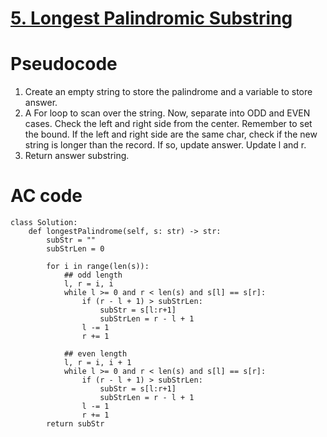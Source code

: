 # [5. Longest Palindromic Substring](https://leetcode.com/problems/longest-palindromic-substring/)

# Pseudocode
1. Create an empty string to store the palindrome and a variable to store answer.
2. A For loop to scan over the string. Now, separate into ODD and EVEN cases.
Check the left and right side from the center.
 Remember to set the bound. 
If the left and right side are the same char, check if the new string is longer than the record.
 If so, update answer.
Update l and r.
3. Return answer substring.


# AC code
```
class Solution:
    def longestPalindrome(self, s: str) -> str:
        subStr = ""
        subStrLen = 0

        for i in range(len(s)):
            ## odd length 
            l, r = i, i
            while l >= 0 and r < len(s) and s[l] == s[r]:
                if (r - l + 1) > subStrLen:
                    subStr = s[l:r+1]
                    subStrLen = r - l + 1
                l -= 1
                r += 1

            ## even length
            l, r = i, i + 1
            while l >= 0 and r < len(s) and s[l] == s[r]:
                if (r - l + 1) > subStrLen:
                    subStr = s[l:r+1]
                    subStrLen = r - l + 1
                l -= 1
                r += 1
        return subStr

```

